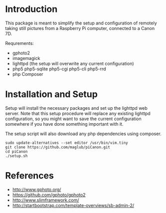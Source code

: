 # Introduction

This package is meant to simplify the setup and configuration of remotely taking still pictures from a Raspberry Pi computer, connected to a Canon 7D.

Requrements:

* gphoto2
* imagemagick
* lighttpd (the setup will overwrite any current configuration)
* php5 php5-sqlite php5-cgi php5-cli php5-rrd
* php Composer

# Installation and Setup

Setup will install the necessary packages and set up the lighttpd web server. Note that this setup procedure will replace any existing lighttpd configuration, so you might want to save the current configuration somewhere if you have done something important with it.

The setup script will also download any php dependencies using composer.

```
sudo update-alternatives --set editor /usr/bin/vim.tiny
git clone https://github.com/maglub/piCanon.git
cd piCanon
./setup.sh
```

# References

* http://www.gphoto.org/
* https://github.com/gphoto/gphoto2
* http://www.slimframework.com/
* http://startbootstrap.com/template-overviews/sb-admin-2/
